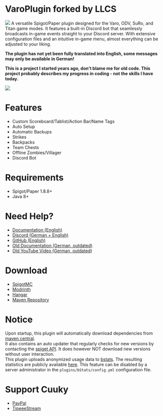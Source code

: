 # VaroPlugin forked by LLCS
![](https://i.imgur.com/AnIMIbN.png")
A versatile Spigot/Paper plugin designed for the Varo, ODV, SuRo, and Titan game modes. It features a built-in Discord bot that seamlessly broadcasts in-game events straight to your Discord server. With extensive configuration files and an intuitive in-game menu, almost everything can be adjusted to your liking.

**The plugin has not yet been fully translated into English, some messages may only be available in German!**

**This is a project I started years ago, don't blame me for old code.
This project probably describes my progress in coding - not the skills I have today.**

![](https://bstats.org/signatures/bukkit/Varo.svg)

# Features
- Custom Scoreboard/Tablist/Action Bar/Name Tags
- Auto Setup
- Automatic Backups
- Strikes
- Backpacks
- Team Chests
- Offline Zombies/Villager
- Discord Bot

# Requirements
- Spigot/Paper 1.8.8+
- Java 8+

# Need Help?
- [Documentation (English)](https://almighty-satan.github.io/varoplugin-docs/)
- [Discord (German + English)](https://discord.varoplugin.de/)
- [GitHub (English)](https://github.com/CuukyOfficial/VaroPlugin/issues)
- [Old Documentation (German, outdated)](https://docs.varoplugin.de/)
- [Old YouTube Video (German, outdated)](https://www.youtube.com/watch?v=nNsZ7CB1l54) 

# Download
- [SpigotMC](https://varoplugin.de/)
- [Modrinth](https://modrinth.com/plugin/varo)
- [Hangar](https://hangar.papermc.io/VaroPlugin/Varo)
- [Maven Repository](https://repo.varoplugin.de/)

# Notice
Upon startup, this plugin will automatically download dependencies from [maven central](https://repo1.maven.org/maven2/).  
It also contains an auto updater that regularly checks for new versions by contacting the [spiget API](https://spiget.org/). It does however NOT download new versions without user interaction.  
This plugin uploads anonymized usage data to [bstats](https://bstats.org/). The resulting statistics are publicly available [here](https://bstats.org/plugin/bukkit/Varo/6639). This feature can be disabled by a server administrator in the `plugins/bStats/config.yml` configuration file.

# Support Cuuky
- [PayPal](https://www.paypal.me/Cuuky)
- [TipeeeStream](https://www.tipeeestream.com/cuuky/donation)
